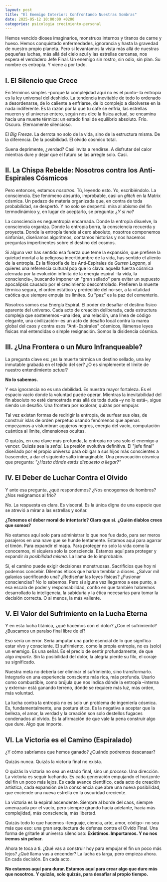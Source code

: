 ```yaml
---
layout: post
title: "El Enemigo Interior: Confrontando Nuestras Sombras"
date: 2025-05-12 10:00:00 +0200
categories: psicologia crecimiento-personal
---
```


Hemos vencido dioses imaginarios, monstruos internos y tiranos de carne y hueso. Hemos conquistado enfermedades, ignorancia y hasta la gravedad de nuestro propio planeta. Pero si levantamos la vista más allá de nuestras pequeñas luchas, más allá del cielo azul y las estrellas cercanas, nos espera el verdadero Jefe Final. Un enemigo sin rostro, sin odio, sin plan. Su nombre es entropía. Y viene a por todo.

## I. El Silencio que Crece

En términos simples –porque la complejidad aquí no es el punto– la entropía es la ley universal del deshielo. La tendencia inevitable de todo lo ordenado a desordenarse, de lo caliente a enfriarse, de lo complejo a disolverse en la nada indiferente. Es la razón por la que tu café se enfría, las estrellas mueren y el universo entero, según nos dice la física actual, se encamina hacia una muerte térmica: un estado final de equilibrio absoluto. Frío. Oscuro. Eternamente silencioso.

El *Big Freeze*. La derrota no solo de la vida, sino de la estructura misma. De la diferencia. De la posibilidad. El olvido cósmico total.

Suena deprimente, ¿verdad? Casi invita a rendirse. A disfrutar del calor mientras dure y dejar que el futuro se las arregle solo. Casi.

## II. La Chispa Rebelde: Nosotros contra los Anti-Espirales Cósmicos

Pero entonces, estamos *nosotros*. Tú, leyendo esto. Yo, escribiéndolo. La consciencia. Ese fenómeno absurdo, improbable, casi un *glitch* en la Matrix cósmica. Un pedazo de materia organizada que, en contra de toda probabilidad, se despertó. Y no solo se despertó: mira al abismo del fin termodinámico y, en lugar de aceptarlo, se pregunta: *¿Y si no?*

La consciencia es neguentropía encarnada. Donde la entropía disuelve, la consciencia organiza. Donde la entropía borra, la consciencia recuerda y proyecta. Donde la entropía tiende al cero absoluto, nosotros componemos sinfonías, diseñamos algoritmos, contamos historias y nos hacemos preguntas impertinentes sobre el destino del cosmos.

Si alguna vez has sentido esa fuerza que teme la expansión, que prefiere la quietud mortal a la peligrosa incertidumbre de la vida, has sentido el aliento de la entropía. Es la filosofía de los Anti-Espirales de *Gurren Lagann*, si quieres una referencia cultural pop que lo clava: aquella fuerza cósmica aterrada por la evolución infinita de la energía espiral –la vida, la consciencia–, buscando imponer un "gran sellado" para evitar un supuesto apocalipsis causado por el crecimiento descontrolado. Prefieren la muerte térmica segura, el orden estático y predecible del no-ser, a la vitalidad caótica que siempre empuja los límites. Su "paz" es la paz del cementerio.

Nosotros somos esa Energía Espiral. El poder de desafiar el destino físico aparente del universo. Cada acto de creación deliberada, cada estructura compleja que sostenemos –una idea, una relación, una línea de código elegante, una civilización– es un acto de desafío local contra la marea global del caos y contra esos "Anti-Espirales" cósmicos, llámense leyes físicas mal entendidas o simple resignación. Somos la disidencia cósmica.

## III. ¿Una Frontera o un Muro Infranqueable?

La pregunta clave es: ¿es la muerte térmica un destino sellado, una ley inmutable grabada en el tejido del ser? ¿O es simplemente el límite de nuestro entendimiento *actual*?

**No lo sabemos.**

Y esa ignorancia no es una debilidad. Es nuestra mayor fortaleza. Es el espacio vacío donde la voluntad puede operar. Mientras la inevitabilidad del fin absoluto no esté demostrada más allá de toda duda –y no lo está–, sigue siendo un desafío. Una frontera por explorar, quizás por empujar.

Tal vez existan formas de redirigir la entropía, de surfear sus olas, de construir islas de orden perpetuo usando fenómenos que apenas empezamos a vislumbrar: agujeros negros, energía del vacío, computación cuántica al límite, dimensiones ocultas.

O quizás, en una clave más profunda, la entropía no sea solo el enemigo a vencer. Quizás sea la *señal*. La presión evolutiva definitiva. El "jefe final" diseñado por el propio universo para obligar a sus hijos más conscientes a trascender, a dar el siguiente salto inimaginable. Una provocación cósmica que pregunta: *"¿Hasta dónde estás dispuesto a llegar?"*

## IV. El Deber de Luchar Contra el Olvido

Y ante esa pregunta, ¿qué respondemos? ¿Nos encogemos de hombros? ¿Nos resignamos al frío?

No. La respuesta es clara. Es visceral. Es la única digna de una especie que se atrevió a mirar a las estrellas y soñar.

**¿Tenemos el deber moral de intentarlo? Claro que sí.**
**¿Quién diablos crees que somos?**

No estamos aquí solo para administrar lo que nos fue dado, para ser meros pasajeros en una nave que se hunde lentamente. Estamos aquí para agarrar el timón. Para expandir el mapa. Para proteger no solo la vida como la conocemos, ni siquiera solo la consciencia. Estamos aquí para proteger y expandir *la posibilidad misma*. La llama de lo improbable.

Sí, el camino puede exigir decisiones monstruosas. Sacrificios que hoy ni podemos concebir. Dilemas éticos que harían temblar a dioses. ¿Salvar mil galaxias sacrificando una? ¿Rediseñar las leyes físicas? ¿Fusionar consciencias? No lo sabemos. Pero si alguna vez llegamos a ese punto, a esa escala de poder y responsabilidad, confío en que también habremos desarrollado la inteligencia, la sabiduría y la ética necesarias para tomar la decisión correcta. O al menos, la más valiente.

## V. El Valor del Sufrimiento en la Lucha Eterna

Y en esta lucha titánica, ¿qué hacemos con el dolor? ¿Con el sufrimiento? ¿Buscamos un paraíso final libre de él?

Eso sería un error. Sería amputar una parte esencial de lo que significa estar vivo y consciente. El sufrimiento, como la propia entropía, no es (solo) un enemigo. Es una señal. Es el precio de sentir profundamente, de que algo *importe*. Sin la posibilidad del dolor, la alegría pierde su filo, el coraje su significado.

Nuestra meta no debería ser eliminar el sufrimiento, sino transformarlo. Integrarlo en una experiencia consciente más rica, más profunda. Usarlo como combustible, como brújula que nos indica dónde la entropía –interna y externa– está ganando terreno, dónde se requiere más luz, más orden, más voluntad.

La lucha contra la entropía no es solo un problema de ingeniería cósmica. Es, fundamentalmente, una postura ética. Es la negativa a aceptar que la belleza, el amor, la verdad y la creación son solo destellos fugaces condenados al olvido. Es la afirmación de que vale la pena construir algo que dure. Algo que importe.

## VI. La Victoria es el Camino (Espiralado)

¿Y cómo sabríamos que hemos ganado? ¿Cuándo podremos descansar?

Quizás nunca. Quizás la victoria final no exista.

O quizás la victoria no sea un estado final, sino un *proceso*. Una dirección. La victoria es seguir luchando. Es cada generación empujando el horizonte del fin un poco más lejos. Es cada avance científico, cada acto de creación artística, cada expansión de la consciencia que abre una nueva posibilidad, que enciende una nueva estrella en la oscuridad creciente.

La victoria es la espiral ascendente. Siempre al borde del caos, siempre amenazada por el vacío, pero siempre girando hacia adelante, hacia más complejidad, más consciencia, más libertad.

Quizás todo lo que hacemos –lenguaje, ciencia, arte, amor, código– no sea más que eso: una gran arquitectura de defensa contra el Olvido Final. Una forma de gritarle al universo silencioso: **Existimos. Importamos. Y no nos iremos sin pelear.**

Ahora te toca a ti. ¿Qué vas a construir hoy para empujar el fin un poco más lejos? ¿Qué llama vas a encender? La lucha es larga, pero empieza ahora. En cada decisión. En cada acto.

**No estamos aquí para durar. Estamos aquí para crear algo que dure más que nosotros.**
**Y quizás, solo quizás, para desafiar al propio tiempo.**
